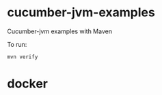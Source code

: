 cucumber-jvm-examples
=====================

Cucumber-jvm examples with Maven

To run:

```
mvn verify
```
# docker
